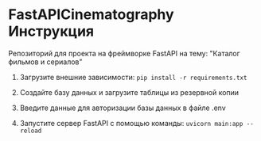 # FastAPICinematography Инструкция
Репозиторий для проекта на фреймворке FastAPI на тему: "Каталог фильмов и сериалов"

1. Загрузите внешние зависимости:
  ``` pip install -r requirements.txt ```

2. Создайте базу данных и загрузите таблицы из резервной копии
3. Введите данные для авторизации базы данных в файле .env
4. Запустите сервер FastAPI с помощью команды:
  ``` uvicorn main:app --reload ```
  
